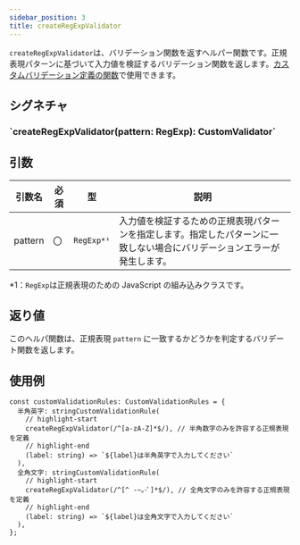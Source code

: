 ```yaml
---
sidebar_position: 3
title: createRegExpValidator
---
```


`createRegExpValidator`は、バリデーション関数を返すヘルパー関数です。正規表現パターンに基づいて入力値を検証するバリデーション関数を返します。[カスタムバリデーション定義の関数](../../../category/カスタムバリデーション定義の関数)で使用できます。

## シグネチャ

<h3>`createRegExpValidator(pattern: RegExp): CustomValidator<string>`</h3>

## 引数

| 引数名  | 必須 | 型         | 説明                                                                                                                     |
| ------- | ---- | ---------- | ------------------------------------------------------------------------------------------------------------------------ |
| pattern | 〇   | `RegExp*¹` | 入力値を検証するための正規表現パターンを指定します。指定したパターンに一致しない場合にバリデーションエラーが発生します。 |

\*1：`RegExp`は正規表現のための JavaScript の組み込みクラスです。

## 返り値

このヘルパ関数は、正規表現 `pattern` に一致するかどうかを判定するバリデート関数を返します。

## 使用例

```tsx
const customValidationRules: CustomValidationRules = {
  半角英字: stringCustomValidationRule(
    // highlight-start
    createRegExpValidator(/^[a-zA-Z]*$/), // 半角数字のみを許容する正規表現を定義
    // highlight-end
    (label: string) => `${label}は半角英字で入力してください`
  ),
  全角文字: stringCustomValidationRule(
    // highlight-start
    createRegExpValidator(/^[^ -~｡-ﾟ]*$/), // 全角文字のみを許容する正規表現を定義
    // highlight-end
    (label: string) => `${label}は全角文字で入力してください`
  ),
};
```
